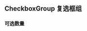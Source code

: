 <div class="demo-header">
<p class="overviewicon">
  <span class="wapi-ui-checkbox-group wapi-form-radioboxgroup"/>
</p>

## CheckboxGroup 复选框组

<mobile-uxlink widget-name="CheckboxGroup"></mobile-uxlink>
</div>

### 可选数量

<mobile-view link="checkbox-group/min-max"></mobile-view>

<br>
